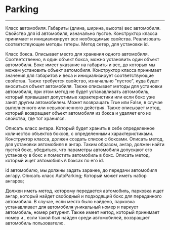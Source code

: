 # Parking

----------
Класс автомобиля.
Габариты (длина, ширина, высота)
вес автомобиля.
Свойство для id автомобиля, изначально пустое.
Конструктор класса принимает и инициализирует все необходимые свойства.
Реализовать соответствующие методы гетеры.
Метод сетер, для установки id.

Класс бокса.
Описывает место для хранения одного автомобиля. Соответственно, в один объект бокса, можно установить один объект автомобиля.
Бокс имеет указание на габариты и вес, до которых мы можем установить объект автомобиля.
Конструктор класса принимает значения для габаритов и веса и инициализирует соответствующие свойства.
Также требуется свойство, изначально "пустое", куда будет вноситься объект автомобиля.
Также описывает методы для установки автомобиля, при этом метод не будет устанавливать автомобиль, который привышает допустимые характеристики или если бокс уже занят другим автомобилем. Может возвращать True или False, в случае выполненного или невыполненного действия.
Также описывает метод, который возвращает объект автомобиля из бокса и удаляет его из свойства, где тот хранился.

Описать класс ангара.
Который будет хранить в себе определенное количество объектов боксов, с определенными характеристиками.
Конструктор класса, должен создать список с боксами.
Описать метод, для установки автомобиля в ангар.
Таким образом, ангар, должен найти пустой бокс, убедиться, что параметры автомобиля допускают его установку в бокс и поместить автомобиль в бокс.
Описать метод, который ищет автомобиль в боксах по его id.

id автомобилю, мы должны задать заранее, до передачи автомобиля ангару.
Описать класс AutoParking;
Который может иметь набор ангаров;

Должен иметь метод, которому передается автомобиль, парковка ищет ангар, который найдет свободный и подходящий бокс для переданного автомобиля. В случае, если место было найдено, парковка устанавливает для автомобиля уникальный номер и паркует автомобиль, номер ретурнит.
Также имеет метод, который принимает номер и , если такой был найден среди автомобилей, возвращает автомобиль пользователю.
